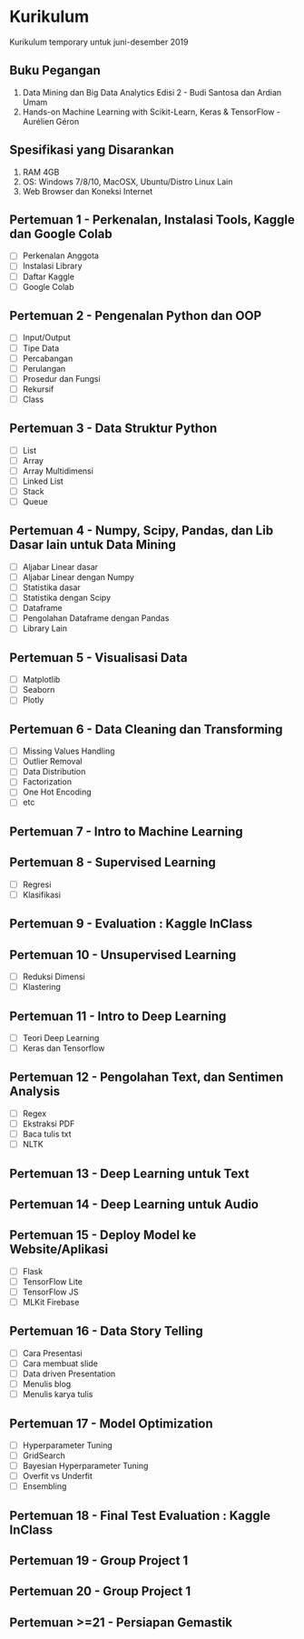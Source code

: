 # Kurikulum
Kurikulum temporary untuk juni-desember 2019

## Buku Pegangan
1. Data Mining dan Big Data Analytics Edisi 2 - Budi Santosa dan Ardian Umam
2. Hands-on Machine Learning with Scikit-Learn, Keras & TensorFlow - Aurélien Géron

## Spesifikasi yang Disarankan
1. RAM 4GB
2. OS: Windows 7/8/10, MacOSX, Ubuntu/Distro Linux Lain
3. Web Browser dan Koneksi Internet

## Pertemuan 1 - Perkenalan, Instalasi Tools, Kaggle dan Google Colab
- [ ] Perkenalan Anggota
- [ ] Instalasi Library
- [ ] Daftar Kaggle
- [ ] Google Colab

## Pertemuan 2 - Pengenalan Python dan OOP
- [ ] Input/Output
- [ ] Tipe Data
- [ ] Percabangan
- [ ] Perulangan
- [ ] Prosedur dan Fungsi
- [ ] Rekursif
- [ ] Class

## Pertemuan 3 - Data Struktur Python
- [ ] List
- [ ] Array
- [ ] Array Multidimensi
- [ ] Linked List
- [ ] Stack
- [ ] Queue

## Pertemuan 4 - Numpy, Scipy, Pandas, dan Lib Dasar lain untuk Data Mining
- [ ] Aljabar Linear dasar
- [ ] Aljabar Linear dengan Numpy
- [ ] Statistika dasar
- [ ] Statistika dengan Scipy
- [ ] Dataframe
- [ ] Pengolahan Dataframe dengan Pandas
- [ ] Library Lain

## Pertemuan 5 - Visualisasi Data
- [ ] Matplotlib
- [ ] Seaborn
- [ ] Plotly

## Pertemuan 6 - Data Cleaning dan Transforming
- [ ] Missing Values Handling
- [ ] Outlier Removal
- [ ] Data Distribution
- [ ] Factorization
- [ ] One Hot Encoding
- [ ] etc

## Pertemuan 7 - Intro to Machine Learning

## Pertemuan 8 - Supervised Learning
- [ ] Regresi
- [ ] Klasifikasi

## Pertemuan 9 - Evaluation : Kaggle InClass

## Pertemuan 10 - Unsupervised Learning
- [ ] Reduksi Dimensi
- [ ] Klastering

## Pertemuan 11 - Intro to Deep Learning
- [ ] Teori Deep Learning
- [ ] Keras dan Tensorflow

## Pertemuan 12 - Pengolahan Text, dan Sentimen Analysis
- [ ] Regex
- [ ] Ekstraksi PDF
- [ ] Baca tulis txt
- [ ] NLTK

## Pertemuan 13 - Deep Learning untuk Text

## Pertemuan 14 - Deep Learning untuk Audio

## Pertemuan 15 - Deploy Model ke Website/Aplikasi
- [ ] Flask
- [ ] TensorFlow Lite
- [ ] TensorFlow JS
- [ ] MLKit Firebase

## Pertemuan 16 - Data Story Telling
- [ ] Cara Presentasi
- [ ] Cara membuat slide
- [ ] Data driven Presentation
- [ ] Menulis blog
- [ ] Menulis karya tulis

## Pertemuan 17 - Model Optimization
- [ ] Hyperparameter Tuning
- [ ] GridSearch
- [ ] Bayesian Hyperparameter Tuning
- [ ] Overfit vs Underfit
- [ ] Ensembling

## Pertemuan 18 - Final Test Evaluation : Kaggle InClass

## Pertemuan 19 - Group Project 1

## Pertemuan 20 - Group Project 1

## Pertemuan >=21 - Persiapan Gemastik
